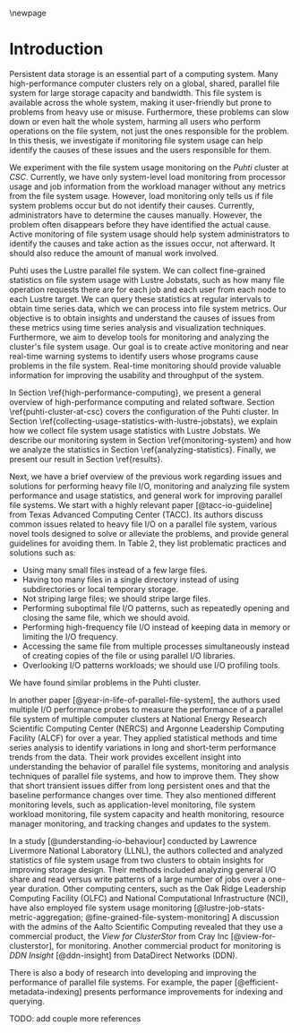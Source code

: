 \newpage

# Introduction
Persistent data storage is an essential part of a computing system.
Many high-performance computer clusters rely on a global, shared, parallel file system for large storage capacity and bandwidth.
This file system is available across the whole system, making it user-friendly but prone to problems from heavy use or misuse.
Furthermore, these problems can slow down or even halt the whole system, harming all users who perform operations on the file system, not just the ones responsible for the problem.
In this thesis, we investigate if monitoring file system usage can help identify the causes of these issues and the users responsible for them.

We experiment with the file system usage monitoring on the *Puhti* cluster at *CSC*.
Currently, we have only system-level load monitoring from processor usage and job information from the workload manager without any metrics from the file system usage.
However, load monitoring only tells us if file system problems occur but do not identify their causes.
Currently, administrators have to determine the causes manually.
However, the problem often disappears before they have identified the actual cause.
Active monitoring of file system usage should help system administrators to identify the causes and take action as the issues occur, not afterward.
It should also reduce the amount of manual work involved.

Puhti uses the Lustre parallel file system.
We can collect fine-grained statistics on file system usage with Lustre Jobstats, such as how many file operation requests there are for each job and each user from each node to each Lustre target.
We can query these statistics at regular intervals to obtain time series data, which we can process into file system metrics.
Our objective is to obtain insights and understand the causes of issues from these metrics using time series analysis and visualization techniques.
Furthermore, we aim to develop tools for monitoring and analyzing the cluster's file system usage.
Our goal is to create active monitoring and near real-time warning systems to identify users whose programs cause problems in the file system.
Real-time monitoring should provide valuable information for improving the usability and throughput of the system.

<!--
Additionally, we aim to provide information that can guide future procurements and configuration changes such that the investments and modifications improve the critical parts of the storage system.
-->

<!-- outline -->
In Section \ref{high-performance-computing}, we present a general overview of high-performance computing and related software.
Section \ref{puhti-cluster-at-csc} covers the configuration of the Puhti cluster.
In Section \ref{collecting-usage-statistics-with-lustre-jobstats}, we explain how we collect file system usage statistics with Lustre Jobstats.
We describe our monitoring system in Section \ref{monitoring-system} and how we analyze the statistics in Section \ref{analyzing-statistics}.
Finally, we present our result in Section \ref{results}.

<!-- related work -->
Next, we have a brief overview of the previous work regarding issues and solutions for performing heavy file I/O, monitoring and analyzing file system performance and usage statistics, and general work for improving parallel file systems.
We start with a highly relevant paper [@tacc-io-guideline] from Texas Advanced Computing Center (TACC).
Its authors discuss common issues related to heavy file I/O on a parallel file system, various novel tools designed to solve or alleviate the problems, and provide general guidelines for avoiding them.
In Table 2, they list problematic practices and solutions such as:

* Using many small files instead of a few large files.
* Having too many files in a single directory instead of using subdirectories or local temporary storage.
* Not striping large files; we should stripe large files.
* Performing suboptimal file I/O patterns, such as repeatedly opening and closing the same file, which we should avoid.
* Performing high-frequency file I/O instead of keeping data in memory or limiting the I/O frequency.
* Accessing the same file from multiple processes simultaneously instead of creating copies of the file or using parallel I/O libraries.
* Overlooking I/O patterns workloads; we should use I/O profiling tools.

We have found similar problems in the Puhti cluster.

In another paper [@year-in-life-of-parallel-file-system], the authors used multiple I/O performance probes to measure the performance of a parallel file system of multiple computer clusters at National Energy Research Scientific Computing Center (NERCS) and Argonne Leadership Computing Facility (ALCF)  for over a year.
They applied statistical methods and time series analysis to identify variations in long and short-term performance trends from the data.
Their work provides excellent insight into understanding the behavior of parallel file systems, monitoring and analysis techniques of parallel file systems, and how to improve them.
They show that short transient issues differ from long persistent ones and that the baseline performance changes over time.
They also mentioned different monitoring levels, such as application-level monitoring, file system workload monitoring, file system capacity and health monitoring, resource manager monitoring, and tracking changes and updates to the system.

In a study [@understanding-io-behaviour] conducted by Lawrence Livermore National Laboratory (LLNL),  the authors collected and analyzed statistics of file system usage from two clusters to obtain insights for improving storage design.
Their methods included analyzing general I/O share and read versus write patterns of a large number of jobs over a one-year duration.
Other computing centers, such as the Oak Ridge Leadership Computing Facility (OLFC)  and National Computational Infrastructure (NCI),
have also employed file system usage monitoring [@lustre-job-stats-metric-aggregation; @fine-grained-file-system-monitoring]
A discussion with the admins of the Aalto Scientific Computing revealed that they use a commercial product, the *View for ClusterStor* from Cray Inc [@view-for-clusterstor], for monitoring.
Another commercial product for monitoring is *DDN Insight* [@ddn-insight] from DataDirect Networks (DDN).

There is also a body of research into developing and improving the performance of parallel file systems.
For example, the paper [@efficient-metadata-indexing] presents performance improvements for indexing and querying.

TODO: add couple more references
